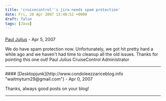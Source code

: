 ```yaml
---
title: 'cruisecontrol''s jira needs spam protection'
date: Fri, 20 Apr 2007 13:48:52 +0000
draft: false
tags: [Java]
---
```



#### 
[Paul Julius](http://cruisecontrol.sf.net "paul@willowbark.com") - <time datetime="2007-04-20 21:43:25">Apr 5, 2007</time>

We do have spam protection now. Unfortunately, we got hit pretty hard a while ago and we haven't had time to cleanup all the old issues. Thanks for pointing this one out! Paul Julius CruiseControl Administrator
<hr />
#### 
[Desktopjunk](http://www.condoleezzariceblog.info "waitmyturn29@gmail.com") - <time datetime="2007-04-22 14:47:13">Apr 0, 2007</time>

Thanks, always good posts on your blog!
<hr />
